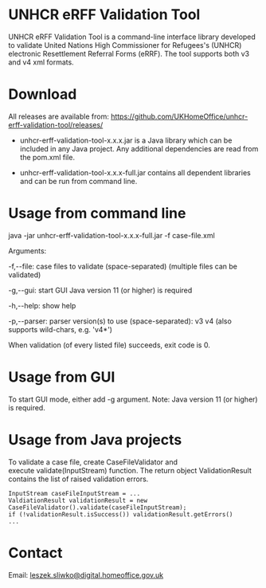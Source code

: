 # UNHCR eRFF Validation Tool

UNHCR eRFF Validation Tool is a command-line interface library developed to validate United Nations High Commissioner for Refugees's (UNHCR) electronic Resettlement Referral Forms (eRRF). The tool supports both v3 and v4 xml formats.

# Download

All releases are available from:
https://github.com/UKHomeOffice/unhcr-erff-validation-tool/releases/

* unhcr-erff-validation-tool-x.x.x.jar is a Java library which can be included in any Java project. Any additional dependencies are read from the pom.xml file.

* unhcr-erff-validation-tool-x.x.x-full.jar contains all dependent libraries and can be run from command line.


# Usage from command line
java -jar unhcr-erff-validation-tool-x.x.x-full.jar -f case-file.xml

Arguments:

-f,--file: case files to validate (space-separated)
(multiple files can be validated)

-g,--gui: start GUI
Java version 11 (or higher) is required

-h,--help: show help

-p,--parser: parser version(s) to use (space-separated): v3 v4
(also supports wild-chars, e.g. 'v4*')

When validation (of every listed file) succeeds, exit code is 0.

# Usage from GUI
To start GUI mode, either add -g argument.
Note: Java version 11 (or higher) is required.


# Usage from Java projects
To validate a case file, create CaseFileValidator and execute validate(InputStream) function. The return object ValidationResult contains the list of raised validation errors.
```
InputStream caseFileInputStream = ...
ValdiationResult validationResult = new CaseFileValidator().validate(caseFileInputStream);
if (!validationResult.isSuccess()) validationResult.getErrors()
...
```

# Contact
Email: leszek.sliwko@digital.homeoffice.gov.uk